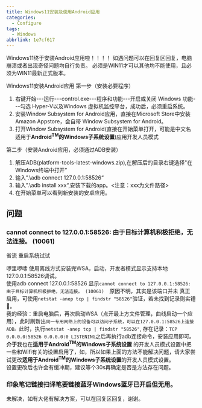 ```yaml
---
title: Windows11安装及使用Android应用
categories:
  - Configure
tags:
  - Windows
abbrlink: 1e7cf617
---
```



Windows11终于安装Android应用啦！！！！
如遇问题可以在回复区回复，电脑崩溃或者出现奇怪问题均自行负责。
必须是WIN11才可以其他均不能使用，且必须为WIN11最新正式版本。

Windows11安装Android应用
第一步（安装必要程序）
1. 右键开始---运行---control.exe---程序和功能---开启或关闭 Windows 功能---勾选 Hyper-V以及Windows 虚拟机监控平台，成功后，必须重启系统。
2. 安装Window Subsystem for Android应用，直接在Microsoft Store中安装 Amazon Appstore，会自带 Window Subsystem for Android。  
3. 打开Window Subsystem for Android(直接在开始菜单打开，可能是中文名适用于**Android<sup>TM</sup>的Windows子系统设置**)应用开发人员模式


第二步（安装Android应用，必须通过ADB安装）
1. 解压ADB(platform-tools-latest-windows.zip),在解压后的目录右键选择"在Windows终端中打开”
2. 输入”.\adb connect 127.0.0.1:58526“
3. 输入”.\adb install xxx“,安装下载的app。<注意：xxx为文件路径>
4. 在开始菜单可以看到新安装的安卓应用。

## 问题
### **cannot connect to 127.0.0.1:58526: 由于目标计算机积极拒绝，无法连接。 (10061)**
省流
重启系统试试

啰里啰嗦
使用离线方式安装完WSA，启动，开发者模式显示支持本地127.0.0.1:58526调试。  
使用adb connect 127.0.0.1:58526 显示`cannot connect to 127.0.0.1:58526: 由于目标计算机积极拒绝，无法连接。 (10061)  `原因不明，其实是该端口并未 真正 启用，可使用`netstat -anep tcp | findstr "58526"`验证，若未找到记录则实锤🔨。  
我的经验：重启电脑后，再次启动WSA（点开最上方文件管理，曲线启动一个应用），此时刷新出`同一专用网络上的设备可以访问子系统，可以在127.0.0.1:58526上连接ADB。`此时，执行`netstat -anep tcp | findstr "58526"`, 存在记录：`TCP 0.0.0.0:58526 0.0.0.0:0 LISTENING`之后再执行adb连接命令，安装应用即可。  
**介于**我也在**适用于Android<sup>TM</sup>的Windows子系统设置** 的开发人员模式设置中把一些和Wifi有关的设置启用了，如，所以如果上面的方法不能解决问题，请大家尝试更改**适用于Android<sup>TM</sup>的Windows子系统设置**的开发人员模式设置。  
设置更改后也许会有缓冲期，建议等个30s再确定是否是方法存在问题。

### 印象笔记链接扫译笔要链接蓝牙Windows蓝牙已开启但无用。
未解决，如有大佬有解决方案，可以在回复区回复，谢谢。